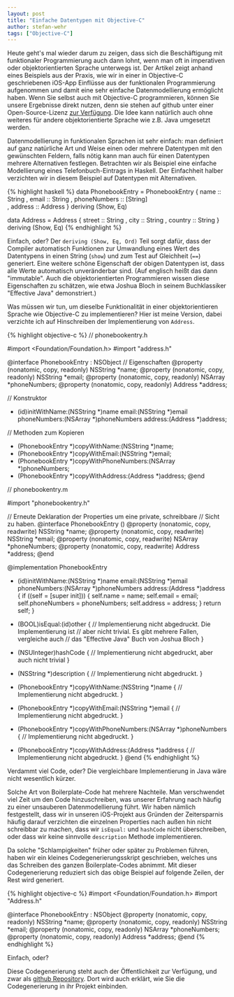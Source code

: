 ```yaml
---
layout: post
title: "Einfache Datentypen mit Objective-C"
author: stefan-wehr
tags: ["Objective-C"]
---
```


Heute geht's mal wieder darum zu zeigen, dass sich die Beschäftigung mit funktionaler 
Programmierung auch dann lohnt, wenn man oft in imperativen oder objektorientierten
Sprache unterwegs ist. Der Artikel zeigt anhand eines Beispiels aus der Praxis,
wie wir in einer in Objective-C geschriebenen iOS-App Einflüsse aus der funktionalen
Programmierung aufgenommen und damit eine sehr einfache Datenmodellierung
ermöglicht haben. Wenn Sie selbst auch mit Objective-C programmieren, können
Sie unsere Ergebnisse direkt nutzen, denn sie stehen auf github unter einer
Open-Source-Lizenz [zur Verfügung](https://github.com/skogsbaer/magic-property).
Die Idee kann natürlich auch ohne weiteres für andere objektorientierte
Sprache wie z.B. Java umgesetzt werden.

<!-- more start -->

Datenmodellierung in funktionalen Sprachen ist sehr einfach: man definiert
auf ganz natürliche Art und Weise einen oder mehrere Datentypen mit den gewünschten
Feldern, falls nötig kann man auch für einen Datentypen mehrere Alternativen
festlegen. Betrachten wir als Beispiel eine einfache Modellierung eines Telefonbuch-Eintrags
in Haskell. Der Einfachheit halber verzichten wir in diesem Beispiel
auf Datentypen mit Alternativen.

{% highlight haskell %}
data PhonebookEntry
   = PhonebookEntry
     { name         :: String
     , email        :: String
     , phoneNumbers :: [String]  
     , address      :: Address 
     }
   deriving (Show, Eq)

data Address
   = Address
   { street   :: String
   , city     :: String
   , country  :: String
   }
   deriving (Show, Eq)
{% endhighlight %}


Einfach, oder? Der `deriving (Show, Eq, Ord)` Teil sorgt dafür, dass der Compiler
automatisch Funktionen zur Umwandlung eines Wert des Datentypens in einen
String (`show`) und zum Test auf Gleichheit (`==`) generiert. Eine weitere
schöne Eigenschaft der obigen Datentypen ist, dass alle Werte automatisch
unveränderbar sind. (Auf englisch heißt das dann "immutable". Auch die
objektorientierten Programmieren wissen diese Eigenschaften zu schätzen,
wie etwa Joshua Bloch in seinem Buchklassiker "Effective Java" demonstriert.)

Was müssen wir tun, um dieselbe Funktionalität in einer objektorientieren Sprache
wie Objective-C zu implementieren? Hier ist meine Version, dabei verzichte
ich auf Hinschreiben der Implementierung von `Address`.

{% highlight objective-c %}
// phonebookentry.h

#import <Foundation/Foundation.h>
#import "address.h"

@interface PhonebookEntry : NSObject
// Eigenschaften
@property (nonatomic, copy, readonly) NSString *name;
@property (nonatomic, copy, readonly) NSString *email;
@property (nonatomic, copy, readonly) NSArray *phoneNumbers;
@property (nonatomic, copy, readonly) Address *address;

// Konstruktor
- (id)initWithName:(NSString *)name 
             email:(NSString *)email
      phoneNumbers:(NSArray *)phoneNumbers
           address:(Address *)address;

// Methoden zum Kopieren
- (PhonebookEntry *)copyWithName:(NSString *)name;
- (PhonebookEntry *)copyWithEmail:(NSString *)email;
- (PhonebookEntry *)copyWithPhoneNumbers:(NSArray *)phoneNumbers;
- (PhonebookEntry *)copyWithAddress:(Address *)address;
@end

// phonebookentry.m

#import "phonebookentry.h"

// Erneute Deklaration der Properties um eine private, schreibbare
// Sicht zu haben.
@interface PhonebookEntry ()
@property (nonatomic, copy, readwrite) NSString *name;
@property (nonatomic, copy, readwrite) NSString *email;
@property (nonatomic, copy, readwrite) NSArray *phoneNumbers;
@property (nonatomic, copy, readwrite) Address *address;
@end

@implementation PhonebookEntry

- (id)initWithName:(NSString *)name 
             email:(NSString *)email
      phoneNumbers:(NSArray *)phoneNumbers
           address:(Address *)address
{
    if ((self = [super init])) {
        self.name = name;
        self.email = email;
        self.phoneNumbers = phoneNumbers;
        self.address = address;
    }
    return self;
}

- (BOOL)isEqual:(id)other
{
    // Implementierung nicht abgedruckt. Die Implementierung ist
    // aber nicht trivial. Es gibt mehrere Fallen, vergleiche auch
    // das "Effective Java" Buch von Joshua Bloch
}

- (NSUInteger)hashCode
{
    // Implementierung nicht abgedruckt, aber auch nicht trivial
}

- (NSString *)description
{
    // Implementierung nicht abgedruckt.
}

- (PhonebookEntry *)copyWithName:(NSString *)name
{
    // Implementierung nicht abgedruckt.
}

- (PhonebookEntry *)copyWithEmail:(NSString *)email
{
    // Implementierung nicht abgedruckt.
}

- (PhonebookEntry *)copyWithPhoneNumbers:(NSArray *)phoneNumbers
{
    // Implementierung nicht abgedruckt.
}

- (PhonebookEntry *)copyWithAddress:(Address *)address
{
    // Implementierung nicht abgedruckt.
}
@end
{% endhighlight %}

Verdammt viel Code, oder? Die vergleichbare Implementierung in Java wäre nicht wesentlich kürzer.

Solche Art von Boilerplate-Code hat mehrere Nachteile. Man verschwendet viel
Zeit um den Code hinzuschreiben, was unserer Erfahrung nach häufig zu einer unsauberen
Datenmodellierung führt. Wir haben nämlich festgestellt, dass wir in unseren iOS-Projekt
aus Gründen der Zeitersparnis häufig darauf verzichten die einzelnen Properties
nach außen hin nicht schreibbar zu machen, dass wir `isEqual:` und `hashCode` nicht
überschreiben, oder dass wir keine sinnvolle `description` Methode implementieren.

Da solche "Schlampigkeiten" früher oder später zu Problemen führen, haben wir ein
kleines Codegenerierungsskript geschrieben, welches uns das Schreiben des ganzen Boilerplate-Codes
abnimmt. Mit dieser Codegenerierung reduziert sich das obige Beispiel auf folgende Zeilen,
der Rest wird generiert.

{% highlight objective-c %}
#import <Foundation/Foundation.h>
#import "Address.h"

@interface PhonebookEntry : NSObject
@property (nonatomic, copy, readonly) NSString *name;
@property (nonatomic, copy, readonly) NSString *email;
@property (nonatomic, copy, readonly) NSArray *phoneNumbers;
@property (nonatomic, copy, readonly) Address *address;
@end
{% endhighlight %}

Einfach, oder? 

Diese Codegenerierung steht auch der Öffentlichkeit zur Verfügung, und
zwar als [github Repository](https://github.com/skogsbaer/magic-property).
Dort wird auch erklärt, wie Sie die Codegenerierung in ihr Projekt einbinden.
